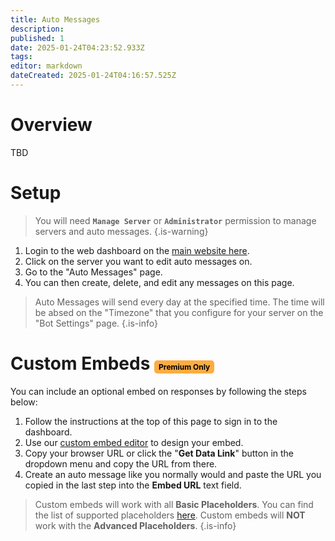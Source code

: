 ```yaml
---
title: Auto Messages
description: 
published: 1
date: 2025-01-24T04:23:52.933Z
tags: 
editor: markdown
dateCreated: 2025-01-24T04:16:57.525Z
---
```


# Overview
TBD

# Setup

> You will need **`Manage Server`** or **`Administrator`** permission to manage servers and auto messages.
{.is-warning}

1. Login to the web dashboard on the [main website here](https://cakey.bot/dashboard/public).
2. Click on the server you want to edit auto messages on.
3. Go to the "Auto Messages" page.
4. You can then create, delete, and edit any messages on this page.

> Auto Messages will send every day at the specified time. The time will be absed on the "Timezone" that you configure for your server on the "Bot Settings" page.
{.is-info}

# Custom Embeds <span style="background-color: rgb(253, 172, 65); color: black; padding: 3px 7px; font-size: 12px; border-radius: 5px;">Premium Only</span>
You can include an optional embed on responses by following the steps below:

1. Follow the instructions at the top of this page to sign in to the dashboard.
2. Use our [custom embed editor](https://cakey.bot/dashboard/public/embed-editor) to design your embed.
3. Copy your browser URL or click the "**Get Data Link**" button in the dropdown menu and copy the URL from there.
4. Create an auto message like you normally would and paste the URL you copied in the last step into the **Embed URL** text field.

> Custom embeds will work with all **Basic Placeholders**. You can find the list of supported placeholders [here](https://wiki.cakey.bot/en/placeholders). Custom embeds will **NOT** work with the **Advanced Placeholders**.
{.is-info}

